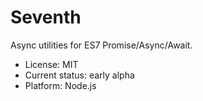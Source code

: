 

# Seventh

Async utilities for ES7 Promise/Async/Await.

* License: MIT
* Current status: early alpha
* Platform: Node.js


